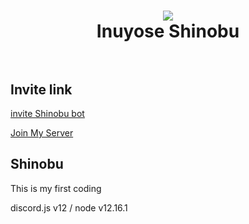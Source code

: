 <h1 align="center">
  <a href="https://github.com/yuki0912/shinobu"><img src="https://static.zerochan.net/Inuyose.Shinobu.full.3148762.jpg" avtar_c_icon"></a>
  <br>
  Inuyose Shinobu
  <br>
  <br>
</h1>

 ## Invite link

[invite Shinobu bot](https://discord.com/api/oauth2/authorize?client_id=865614891193073695&permissions=8&scope=bot)
    
 [Join My Server](https://discord.gg/gmEc5WKrvR)
   
    

## Shinobu
This is my first coding 

discord.js v12 / node v12.16.1
